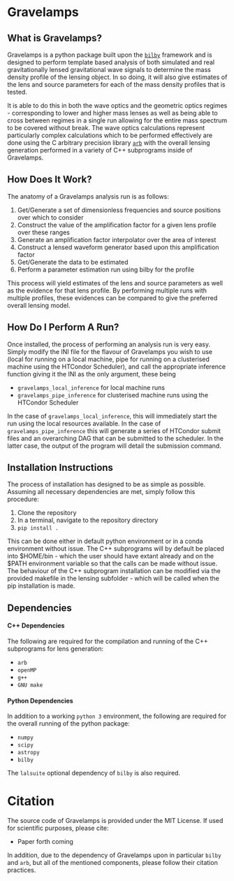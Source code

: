 # Gravelamps

## What is Gravelamps?

Gravelamps is a python package built upon the [`bilby`](https://git.ligo.org/lscsoft/bilby) framework and is designed to perform template based analysis of both simulated and real gravitationally lensed gravitational wave signals to determine the mass density profile of the lensing object. In so doing, it will also give estimates of the lens and source parameters for each of the mass density profiles that is tested. 

It is able to do this in both the wave optics and the geometric optics regimes - corresponding to lower and higher mass lenses as well as being able to cross between regimes in a single run allowing for the entire mass spectrum to be covered without break. The wave optics calculations represent particularly complex calculations which to be performed effectively are done using the C arbitrary precision library [`arb`](https://github.com/fredrik-johansson/arb/) with the overall lensing generation performed in a variety of C++ subprograms inside of Gravelamps.

## How Does It Work?

The anatomy of a Gravelamps analysis run is as follows:

1. Get/Generate a set of dimensionless frequencies and source positions over which to consider
2. Construct the value of the amplification factor for a given lens profile over these ranges
3. Generate an amplification factor interpolator over the area of interest
4. Construct a lensed waveform generator based upon this amplification factor
5. Get/Generate the data to be estimated
6. Perform a parameter estimation run using bilby for the profile

This process will yield estimates of the lens and source parameters as well as the evidence for that lens profile. By performing multiple runs with multiple profiles, these evidences can be compared to give the preferred overall lensing model. 

## How Do I Perform A Run?

Once installed, the process of performing an analysis run is very easy. Simply modify the INI file for the flavour of Gravelamps you wish to use (local for running on a local machine, pipe for running on a clusterised machine using the HTCondor Scheduler), and call the appropriate inference function giving it the INI as the only argument, these being

+ `gravelamps_local_inference` for local machine runs
+ `gravelamps_pipe_inference` for clusterised machine runs using the HTCondor Scheduler

In the case of `gravelamps_local_inference`, this will immediately start the run using the local resources available. In the case of `gravelamps_pipe_inference` this will generate a series of HTCondor submit files and an overarching DAG that can be submitted to the scheduler. In the latter case, the output of the program will detail the submission command.

## Installation Instructions

The process of installation has designed to be as simple as possible. Assuming all necessary dependencies are met, simply follow this procedure:

1. Clone the repository
2. In a terminal, navigate to the repository directory
3. `pip install .` 

This can be done either in default python environment or in a conda environment without issue. The C++ subprograms will by default be placed into $HOME/bin - which the user should have extant already and on the $PATH environment variable so that the calls can be made without issue. The behaviour of the C++ subprogram installation can be modified via the provided makefile in the lensing subfolder - which will be called when the pip installation is made. 

## Dependencies

#### C++ Dependencies

The following are required for the compilation and running of the C++ subprograms for lens generation:
+ `arb`
+ `openMP`
+ `g++`
+  `GNU make` 

#### Python Dependencies

In addition to a working `python 3` environment, the following are required for the overall running of the python package:
+ `numpy`
+ `scipy`
+ `astropy`
+ `bilby`

The `lalsuite` optional dependency of `bilby` is also required.

# Citation

The source code of Gravelamps is provided under the MIT License. If used for scientific purposes, please cite:

+ Paper forth coming

In addition, due to the dependency of Gravelamps upon in particular `bilby` and `arb`, but all of the mentioned components, please follow their citation practices. 
